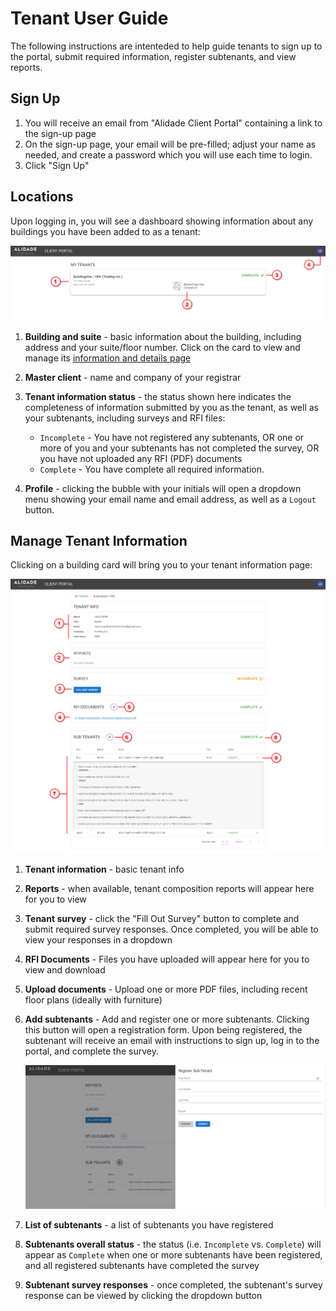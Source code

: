 # Tenant User Guide

The following instructions are intenteded to help guide tenants to sign up to the portal, submit required information, register subtenants, and view reports.

## Sign Up

1. You will receive an email from "Alidade Client Portal" containing a link to the sign-up page
2. On the sign-up page, your email will be pre-filled; adjust your name as needed, and create a password which you will use each time to login.
3. Click "Sign Up"

## Locations

Upon logging in, you will see a dashboard showing information about any buildings you have been added to as a tenant:

![](images/tenant-home.png)

1. **Building and suite** - basic information about the building, including address and your suite/floor number. Click on the card to view and manage its [information and details page](#manage-tenant-information)

2. **Master client** - name and company of your registrar

3. **Tenant information status** - the status shown here indicates the completeness of information submitted by you as the tenant, as well as your subtenants, including surveys and RFI files:
    - `Incomplete` - You have not registered any subtenants, OR one or more of you and your subtenants has not completed the survey, OR you have not uploaded any RFI (PDF) documents
    - `Complete` - You have complete all required information.

4. **Profile** - clicking the bubble with your initials will open a dropdown menu showing your email name and email address, as well as a `Logout` button.

## Manage Tenant Information

Clicking on a building card will bring you to your tenant information page:

![](images/tenant-info-page1.png)
![](images/tenant-info-page2.png)

1. **Tenant information** - basic tenant info

2. **Reports** - when available, tenant composition reports will appear here for you to view

3. **Tenant survey** - click the "Fill Out Survey" button to complete and submit required survey responses. Once completed, you will be able to view your responses in a dropdown

4. **RFI Documents** - Files you have uploaded will appear here for you to view and download

5. **Upload documents** - Upload one or more PDF files, including recent floor plans (ideally with furniture) 

6. **Add subtenants** - Add and register one or more subtenants. Clicking this button will open a registration form. Upon being registered, the subtenant will receive an email with instructions to sign up, log in to the portal, and complete the survey.

    ![](images/tenant-add-subtenant.png)

7. **List of subtenants** - a list of subtenants you have registered

8. **Subtenants overall status** - the status (i.e. `Incomplete` vs. `Complete`) will appear as `Complete` when one or more subtenants have been registered, and all registered subtenants have completed the survey

9. **Subtenant survey responses** - once completed, the subtenant's survey response can be viewed by clicking the dropdown button